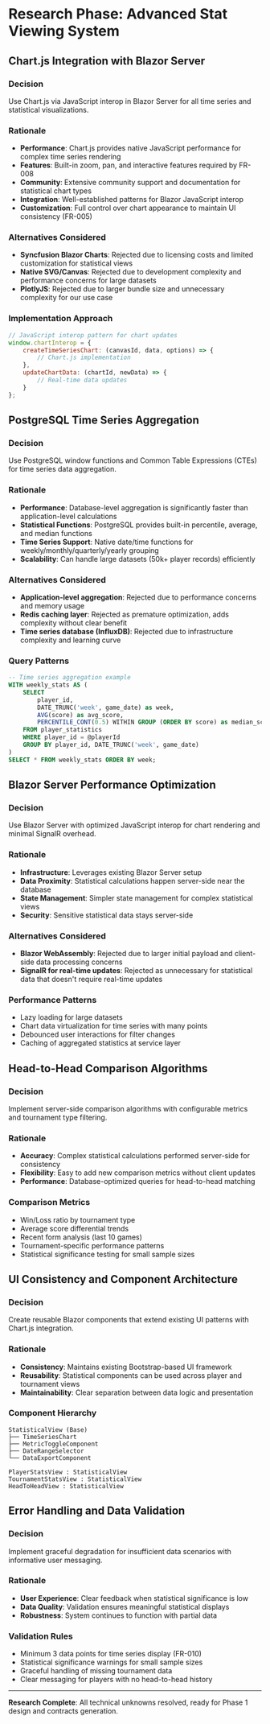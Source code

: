 # Research Phase: Advanced Stat Viewing System

## Chart.js Integration with Blazor Server

### Decision
Use Chart.js via JavaScript interop in Blazor Server for all time series and statistical visualizations.

### Rationale
- **Performance**: Chart.js provides native JavaScript performance for complex time series rendering
- **Features**: Built-in zoom, pan, and interactive features required by FR-008
- **Community**: Extensive community support and documentation for statistical chart types
- **Integration**: Well-established patterns for Blazor JavaScript interop
- **Customization**: Full control over chart appearance to maintain UI consistency (FR-005)

### Alternatives Considered
- **Syncfusion Blazor Charts**: Rejected due to licensing costs and limited customization for statistical views
- **Native SVG/Canvas**: Rejected due to development complexity and performance concerns for large datasets
- **PlotlyJS**: Rejected due to larger bundle size and unnecessary complexity for our use case

### Implementation Approach
```javascript
// JavaScript interop pattern for chart updates
window.chartInterop = {
    createTimeSeriesChart: (canvasId, data, options) => {
        // Chart.js implementation
    },
    updateChartData: (chartId, newData) => {
        // Real-time data updates
    }
};
```

## PostgreSQL Time Series Aggregation

### Decision
Use PostgreSQL window functions and Common Table Expressions (CTEs) for time series data aggregation.

### Rationale
- **Performance**: Database-level aggregation is significantly faster than application-level calculations
- **Statistical Functions**: PostgreSQL provides built-in percentile, average, and median functions
- **Time Series Support**: Native date/time functions for weekly/monthly/quarterly/yearly grouping
- **Scalability**: Can handle large datasets (50k+ player records) efficiently

### Alternatives Considered
- **Application-level aggregation**: Rejected due to performance concerns and memory usage
- **Redis caching layer**: Rejected as premature optimization, adds complexity without clear benefit
- **Time series database (InfluxDB)**: Rejected due to infrastructure complexity and learning curve

### Query Patterns
```sql
-- Time series aggregation example
WITH weekly_stats AS (
    SELECT
        player_id,
        DATE_TRUNC('week', game_date) as week,
        AVG(score) as avg_score,
        PERCENTILE_CONT(0.5) WITHIN GROUP (ORDER BY score) as median_score
    FROM player_statistics
    WHERE player_id = @playerId
    GROUP BY player_id, DATE_TRUNC('week', game_date)
)
SELECT * FROM weekly_stats ORDER BY week;
```

## Blazor Server Performance Optimization

### Decision
Use Blazor Server with optimized JavaScript interop for chart rendering and minimal SignalR overhead.

### Rationale
- **Infrastructure**: Leverages existing Blazor Server setup
- **Data Proximity**: Statistical calculations happen server-side near the database
- **State Management**: Simpler state management for complex statistical views
- **Security**: Sensitive statistical data stays server-side

### Alternatives Considered
- **Blazor WebAssembly**: Rejected due to larger initial payload and client-side data processing concerns
- **SignalR for real-time updates**: Rejected as unnecessary for statistical data that doesn't require real-time updates

### Performance Patterns
- Lazy loading for large datasets
- Chart data virtualization for time series with many points
- Debounced user interactions for filter changes
- Caching of aggregated statistics at service layer

## Head-to-Head Comparison Algorithms

### Decision
Implement server-side comparison algorithms with configurable metrics and tournament type filtering.

### Rationale
- **Accuracy**: Complex statistical calculations performed server-side for consistency
- **Flexibility**: Easy to add new comparison metrics without client updates
- **Performance**: Database-optimized queries for head-to-head matching

### Comparison Metrics
- Win/Loss ratio by tournament type
- Average score differential trends
- Recent form analysis (last 10 games)
- Tournament-specific performance patterns
- Statistical significance testing for small sample sizes

## UI Consistency and Component Architecture

### Decision
Create reusable Blazor components that extend existing UI patterns with Chart.js integration.

### Rationale
- **Consistency**: Maintains existing Bootstrap-based UI framework
- **Reusability**: Statistical components can be used across player and tournament views
- **Maintainability**: Clear separation between data logic and presentation

### Component Hierarchy
```
StatisticalView (Base)
├── TimeSeriesChart
├── MetricToggleComponent
├── DateRangeSelector
└── DataExportComponent

PlayerStatsView : StatisticalView
TournamentStatsView : StatisticalView
HeadToHeadView : StatisticalView
```

## Error Handling and Data Validation

### Decision
Implement graceful degradation for insufficient data scenarios with informative user messaging.

### Rationale
- **User Experience**: Clear feedback when statistical significance is low
- **Data Quality**: Validation ensures meaningful statistical displays
- **Robustness**: System continues to function with partial data

### Validation Rules
- Minimum 3 data points for time series display (FR-010)
- Statistical significance warnings for small sample sizes
- Graceful handling of missing tournament data
- Clear messaging for players with no head-to-head history

---

**Research Complete**: All technical unknowns resolved, ready for Phase 1 design and contracts generation.